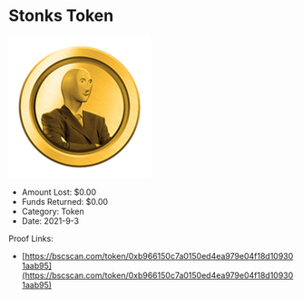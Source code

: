# Stonks Token
![Stonks Token](/rektimages/Stonks-Token.png)
- Amount Lost: $0.00
- Funds Returned: $0.00
- Category: Token
- Date: 2021-9-3



Proof Links:
- [https://bscscan.com/token/0xb966150c7a0150ed4ea979e04f18d109301aab95](https://bscscan.com/token/0xb966150c7a0150ed4ea979e04f18d109301aab95)


